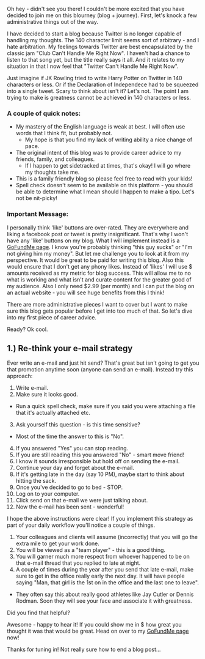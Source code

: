 Oh hey - didn't see you there! I couldn't be more excited that you have decided to join me on this blourney (blog + journey). First, let's knock a few administrative things out of the way.

I have decided to start a blog because Twitter is no longer capable of handling my thoughts. 
The 140 character limit seems sort of arbitrary - and I hate arbitration.
My feelings towards Twitter are best encapsulated by the classic jam "Club Can't Handle Me Right Now". 
I haven't had a chance to listen to that song yet, but the title really says it all.
And it relates to my situation in that I now feel that "Twitter Can't Handle Me Right Now".

Just imagine if JK Rowling tried to write Harry Potter on Twitter in 140 characters or less.
Or if the Declaration of Independece had to be squeezed into a single tweet. Scary to think about isn't it? Let's not.
The point I am trying to make is greatness cannot be achieved in 140 characters or less.

### A couple of quick notes:
+ My mastery of the English language is weak at best. I will often use words that I think fit, but probably not.
  - My hope is that you find my lack of writing ability a nice change of pace.
+ The original intent of this blog was to provide career advice to my friends, family, and colleagues.
  - If I happen to get sidetracked at times, that's okay! I will go where my thoughts take me.
+ This is a family friendly blog so please feel free to read with your kids!
+ Spell check doesn't seem to be available on this platform - you should be able to determine what I mean should I happen to make a tipo. Let's not be nit-picky!

### Important Message:
I personally think 'like' buttons are over-rated. They are everywhere and liking a facebook post or tweet is pretty insignificant. That's why I won't have any 'like' buttons on my blog. What I will implement instead is a [GoFundMe page](https://www.gofundme.com/support-for-jeffthoughts-blog). I know you're probably thinking "this guy sucks" or "I'm not giving him my money". But let me challenge you to look at it from my perspective. It would be great to be paid for writing this blog. Also this would ensure that I don't get any phony likes. Instead of 'likes' I will use $ amounts received as my metric for blog success. This will allow me to no what is working and what isn't and curate content for the greater good of my audience. Also I only need $2.99 (per month) and I can put the blog on an actual website - you will see huge benefits from this I think!

There are more administrative pieces I want to cover but I want to make sure this blog gets popular before I get into too much of that. So let's dive into my first piece of career advice.

Ready? Ok cool.

## 1.) Re-think your e-mail strategy
Ever write an e-mail and just hit send? That's great but isn't going to get you that promotion anytime soon (anyone can send an e-mail). Instead try this approach:

1. Write e-mail.
2. Make sure it looks good.
+ Run a quick spell check, make sure if you said you were attaching a file that it's actually attached etc.
3. Ask yourself this question - is this time sensitive?
  + Most of the time the answer to this is "No".
4. If you answered "Yes" you can stop reading.
5. If you are still reading this you answered "No" - smart move friend!
6. I know it sounds irresponsible but hold off on sending the e-mail.
7. Continue your day and forget about the e-mail.
8. If it's getting late in the day (say 10 PM), maybe start to think about hitting the sack.
9. Once you've decided to go to bed - STOP.
10. Log on to your computer.
11. Click send on that e-mail we were just talking about.
12. Now the e-mail has been sent - wonderful!

I hope the above instructions were clear! If you implement this strategy as part of your daily workflow you'll notice a couple of things.

1. Your colleagues and clients will assume (incorrectly) that you will go the extra mile to get your work done.
2. You will be viewed as a "team player" - this is a good thing.
3. You will garner much more respect from whoever happened to be on that e-mail thread that you replied to late at night.
4. A couple of times during the year after you send that late e-mail, make sure to get in the office really early the next day. It will have people saying "Man, that girl is the 1st on in the office and the last one to leave". 
+ They often say this about really good athletes like Jay Cutler or Dennis Rodman. Soon they will see your face and associate it with greatness.

Did you find that helpful? 

Awesome - happy to hear it! If you could show me in $ how great you thought it was that would be great. Head on over to my [GoFundMe page](https://www.gofundme.com/support-for-jeffthoughts-blog) now!




Thanks for tuning in! Not really sure how to end a blog post...
